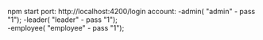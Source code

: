 npm start
port: http://localhost:4200/login
account: 
-admin( "admin" - pass "1");
-leader( "leader" - pass "1");  
-employee( "employee" - pass "1"); 
